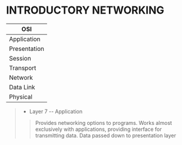 # INTRODUCTORY NETWORKING

**OSI** | 
---------| 
Application | 
Presentation |
Session |
Transport |
Network |
Data Link |
Physical |


> - Layer 7 -- Application
>> Provides networking options to programs. Works almost exclusively with
>> applications, providing interface for transmitting data. Data passed
>> down to presentation layer